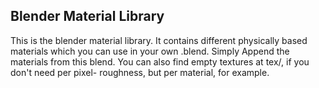 ## Blender Material Library

This is the blender material library. It contains different physically based
materials which you can use in your own .blend. Simply Append the materials from
this blend. You can also find empty textures at tex/, if you don't need per pixel-
roughness, but per material, for example.
